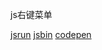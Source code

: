 js右键菜单

[jsrun](https://jsrun.net/mWyKp)
[jsbin](https://output.jsbin.com/kofekej)
[codepen](https://codepen.io/gzwawj/pen/BeVpav)